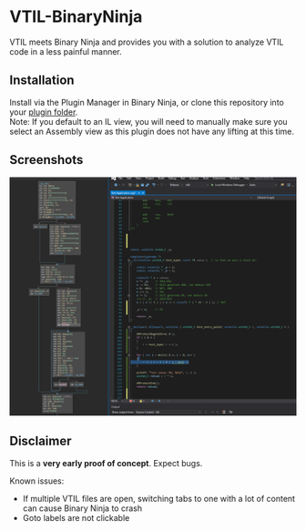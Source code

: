 # VTIL-BinaryNinja
VTIL meets Binary Ninja and provides you with a solution to analyze VTIL code in a less painful manner.

## Installation
Install via the Plugin Manager in Binary Ninja, or clone this repository into your [plugin folder](https://docs.binary.ninja/guide/plugins.html#using-plugins).  
Note: If you default to an IL view, you will need to manually make sure you select an Assembly view as this plugin does not have any lifting at this time.

## Screenshots
![](images/example.png)

## Disclaimer
This is a **very early proof of concept**. Expect bugs.  

Known issues:
- If multiple VTIL files are open, switching tabs to one with a lot of content can cause Binary Ninja to crash
- Goto labels are not clickable
